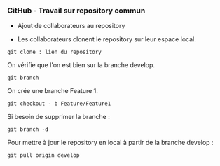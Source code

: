### GitHub - Travail sur repository commun

- Ajout de collaborateurs au repository

- Les collaborateurs clonent le repository sur leur espace local.

```shell
git clone : lien du repository
 ```
On vérifie que l'on est bien sur la branche develop.

 ```shell
git branch
  ```

On crée une branche Feature 1.

  ```shell
git checkout - b Feature/Feature1
   ```

Si besoin de supprimer la branche :

  ```shell
git branch -d
   ```
   
Pour mettre à jour le repository en local à partir de la branche develop :

  ```shell
git pull origin develop
   ```
